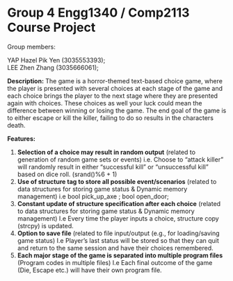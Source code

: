 # Group 4 Engg1340 / Comp2113 Course Project

Group members: 

YAP Hazel Pik Yen (3035553393);  
LEE Zhen Zhang (3035666061);

**Description:**
The game is a horror-themed text-based choice game, where the player is presented with several choices at each stage of the game and each choice brings the player to the next stage where they are presented again with choices. These choices as well your luck could mean the difference between winning or losing the game. The end goal of the game is to either escape or kill the killer, failing to do so results in the characters death.

**Features:**
1. **Selection of a choice may result in random output** (related to generation of random game sets or events)
i.e. Choose to “attack killer” will randomly result in either “successful kill” or “unsuccessful kill” based on dice roll. (srand()%6 + 1)
2. **Use of structure tag to store all possible event/scenarios** (related to data structures for storing game status & Dynamic memory management)
i.e bool pick_up_axe ; bool open_door; 
3. **Constant update of structure specification after each choice** (related to data structures for storing game status & Dynamic memory management)
I.e Every time the player inputs a choice, structure copy (strcpy) is updated.
4. **Option to save file** (related to file input/output (e.g., for loading/saving game status)
I.e Player’s last status will be stored so that they can quit and return to the same session and have their choices remembered.
5. **Each major stage of the game is separated into multiple program files** (Program codes in multiple files)
I.e Each final outcome of the game (Die, Escape etc.) will have their own program file.

